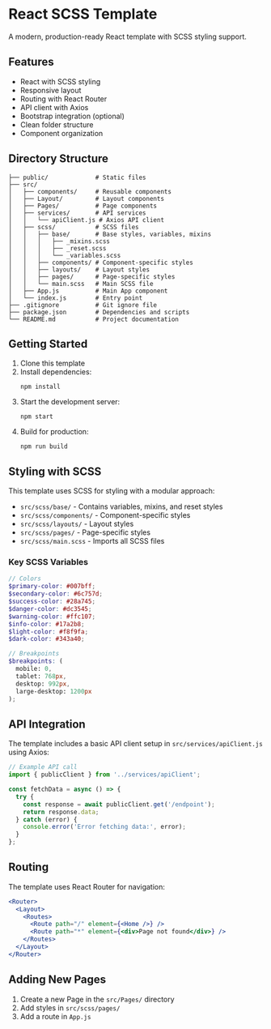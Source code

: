 # React SCSS Template

A modern, production-ready React template with SCSS styling support.

## Features

- React with SCSS styling
- Responsive layout
- Routing with React Router
- API client with Axios
- Bootstrap integration (optional)
- Clean folder structure
- Component organization

## Directory Structure

```
├── public/             # Static files
├── src/
│   ├── components/     # Reusable components
│   ├── Layout/         # Layout components
│   ├── Pages/          # Page components
│   ├── services/       # API services
│   │   └── apiClient.js # Axios API client
│   ├── scss/           # SCSS files
│   │   ├── base/       # Base styles, variables, mixins
│   │   │   ├── _mixins.scss
│   │   │   ├── _reset.scss
│   │   │   └── _variables.scss
│   │   ├── components/ # Component-specific styles
│   │   ├── layouts/    # Layout styles
│   │   ├── pages/      # Page-specific styles
│   │   └── main.scss   # Main SCSS file
│   ├── App.js          # Main App component
│   └── index.js        # Entry point
├── .gitignore          # Git ignore file
├── package.json        # Dependencies and scripts
└── README.md           # Project documentation
```

## Getting Started

1. Clone this template
2. Install dependencies:
   ```
   npm install
   ```
3. Start the development server:
   ```
   npm start
   ```
4. Build for production:
   ```
   npm run build
   ```

## Styling with SCSS

This template uses SCSS for styling with a modular approach:

- `src/scss/base/` - Contains variables, mixins, and reset styles
- `src/scss/components/` - Component-specific styles
- `src/scss/layouts/` - Layout styles
- `src/scss/pages/` - Page-specific styles
- `src/scss/main.scss` - Imports all SCSS files

### Key SCSS Variables

```scss
// Colors
$primary-color: #007bff;
$secondary-color: #6c757d;
$success-color: #28a745;
$danger-color: #dc3545;
$warning-color: #ffc107;
$info-color: #17a2b8;
$light-color: #f8f9fa;
$dark-color: #343a40;

// Breakpoints
$breakpoints: (
  mobile: 0,
  tablet: 768px,
  desktop: 992px,
  large-desktop: 1200px
);
```

## API Integration

The template includes a basic API client setup in `src/services/apiClient.js` using Axios:

```javascript
// Example API call
import { publicClient } from '../services/apiClient';

const fetchData = async () => {
  try {
    const response = await publicClient.get('/endpoint');
    return response.data;
  } catch (error) {
    console.error('Error fetching data:', error);
  }
};
```

## Routing

The template uses React Router for navigation:

```jsx
<Router>
  <Layout>
    <Routes>
      <Route path="/" element={<Home />} />
      <Route path="*" element={<div>Page not found</div>} />
    </Routes>
  </Layout>
</Router>
```

## Adding New Pages

1. Create a new Page in the `src/Pages/` directory
2. Add styles in `src/scss/pages/`
3. Add a route in `App.js`
